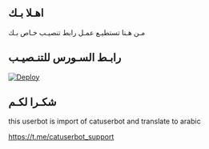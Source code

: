 ## اهـلا بـك
مـن هـنا تستطيـع عمـل رابط تنصيـب خـاص بـك

## رابـط السـورس للتنـصيـب

[![Deploy](https://www.herokucdn.com/deploy/button.svg)](https://heroku.com/deploy?template=https://github.com/saamessw/jmthon)

## شكـرا لكـم 


this userbot is import of catuserbot and translate to arabic

https://t.me/catuserbot_support
